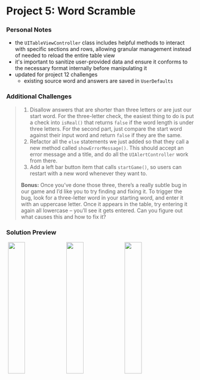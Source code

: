 # Project 5: Word Scramble

### Personal Notes
- the `UITableViewController` class includes helpful methods to interact with specific sections and rows, allowing granular management instead of needed to reload the entire table view
- it's important to sanitize user-provided data and ensure it conforms to the necessary format internally before manipulating it
- updated for project 12 challenges
    - existing source word and answers are saved in `UserDefaults`

### Additional Challenges
> 1. Disallow answers that are shorter than three letters or are just our start word. For the three-letter check, the easiest thing to do is put a check into `isReal()` that returns `false` if the word length is under three letters. For the second part, just compare the start word against their input word and return `false` if they are the same.
> 2. Refactor all the  `else` statements we just added so that they call a new method called `showErrorMessage()`. This should accept an error message and a title, and do all the `UIAlertController` work from there.
> 3. Add a left bar button item that calls `startGame()`, so users can restart with a new word whenever they want to.
>
> **Bonus:** Once you’ve done those three, there’s a really subtle bug in our game and I’d like you to try finding and fixing it. To trigger the bug, look for a three-letter word in your starting word, and enter it with an uppercase letter. Once it appears in the table, try entering it again all lowercase – you’ll see it gets entered. Can you figure out what causes this and how to fix it?

### Solution Preview
<img src="https://user-images.githubusercontent.com/4438390/185148496-2934a5c4-2472-41bf-b929-c5ce99488fab.png" style="float:left; width: 30%; margin-left: 1%"><img src="https://user-images.githubusercontent.com/4438390/185148560-0a59a0be-7c19-45c7-a192-57cc2a7d0b33.png" style="float:left; width: 30%; margin-left: 1%"><img src="https://user-images.githubusercontent.com/4438390/185148608-6b6f0f04-a587-4435-bad3-f5b5b086e64d.png" style="float:left; width: 30%; margin-left: 1%">
